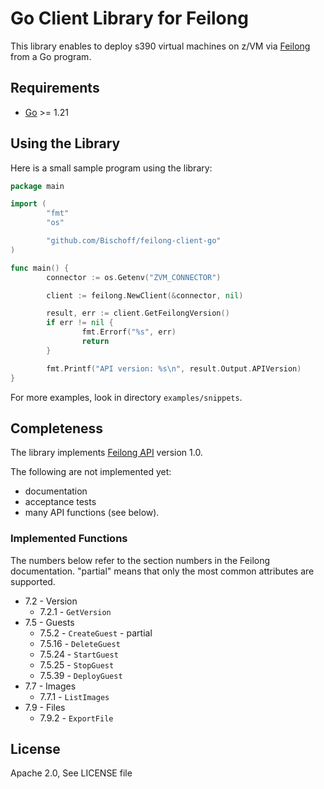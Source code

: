 # Go Client Library for Feilong

This library enables to deploy s390 virtual machines on z/VM via [Feilong](https://openmainframeproject.org/projects/feilong/) from a Go program.


## Requirements

- [Go](https://golang.org/doc/install) >= 1.21


## Using the Library

Here is a small sample program using the library:

```go
package main

import (
        "fmt"
        "os"

        "github.com/Bischoff/feilong-client-go"
)

func main() {
        connector := os.Getenv("ZVM_CONNECTOR")

        client := feilong.NewClient(&connector, nil)

        result, err := client.GetFeilongVersion()
        if err != nil {
                fmt.Errorf("%s", err)
                return
        }

        fmt.Printf("API version: %s\n", result.Output.APIVersion)
}
```

For more examples, look in directory `examples/snippets`.


## Completeness

The library implements [Feilong API](https://cloudlib4zvm.readthedocs.io/en/latest/restapi.html#) version 1.0.

The following are not implemented yet:

 * documentation
 * acceptance tests
 * many API functions (see below).


### Implemented Functions

The numbers below refer to the section numbers in the Feilong documentation. "partial" means that only the most common attributes are supported.

 * 7.2 - Version
   * 7.2.1 - `GetVersion`
 * 7.5 - Guests
   * 7.5.2 - `CreateGuest` - partial
   * 7.5.16 - `DeleteGuest`
   * 7.5.24 - `StartGuest`
   * 7.5.25 - `StopGuest`
   * 7.5.39 - `DeployGuest`
 * 7.7 - Images
   * 7.7.1 - `ListImages`
 * 7.9 - Files
   * 7.9.2 - `ExportFile`


## License

Apache 2.0, See LICENSE file
